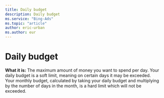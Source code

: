```yaml
---
title: Daily budget
description: Daily budget
ms.service: "Bing-Ads"
ms.topic: "article"
author: eric-urban
ms.author: eur
---
```


# Daily budget

**What it is:** The maximum amount of money you want to spend per day. Your daily budget is a soft limit, meaning on certain days it may be exceeded. Your monthly budget, calculated by taking your daily budget and multiplying by the number of days in the month, is a hard limit which will not be exceeded.


